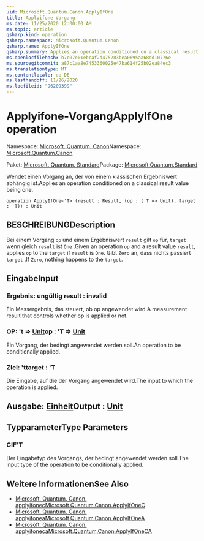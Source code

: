 ```yaml
---
uid: Microsoft.Quantum.Canon.ApplyIfOne
title: Applyifone-Vorgang
ms.date: 11/25/2020 12:00:00 AM
ms.topic: article
qsharp.kind: operation
qsharp.namespace: Microsoft.Quantum.Canon
qsharp.name: ApplyIfOne
qsharp.summary: Applies an operation conditioned on a classical result value being one.
ms.openlocfilehash: b7c07e01ebcaf2d475283bea0695aa68dd10776e
ms.sourcegitcommit: a87c1aa8e7453360025e47ba614f25b02ea84ec3
ms.translationtype: MT
ms.contentlocale: de-DE
ms.lasthandoff: 11/26/2020
ms.locfileid: "96209399"
---
```

# <a name="applyifone-operation"></a><span data-ttu-id="d734f-102">Applyifone-Vorgang</span><span class="sxs-lookup"><span data-stu-id="d734f-102">ApplyIfOne operation</span></span>

<span data-ttu-id="d734f-103">Namespace: [Microsoft. Quantum. Canon](xref:Microsoft.Quantum.Canon)</span><span class="sxs-lookup"><span data-stu-id="d734f-103">Namespace: [Microsoft.Quantum.Canon](xref:Microsoft.Quantum.Canon)</span></span>

<span data-ttu-id="d734f-104">Paket: [Microsoft. Quantum. Standard](https://nuget.org/packages/Microsoft.Quantum.Standard)</span><span class="sxs-lookup"><span data-stu-id="d734f-104">Package: [Microsoft.Quantum.Standard](https://nuget.org/packages/Microsoft.Quantum.Standard)</span></span>


<span data-ttu-id="d734f-105">Wendet einen Vorgang an, der von einem klassischen Ergebniswert abhängig ist.</span><span class="sxs-lookup"><span data-stu-id="d734f-105">Applies an operation conditioned on a classical result value being one.</span></span>

```qsharp
operation ApplyIfOne<'T> (result : Result, (op : ('T => Unit), target : 'T)) : Unit
```


## <a name="description"></a><span data-ttu-id="d734f-106">BESCHREIBUNG</span><span class="sxs-lookup"><span data-stu-id="d734f-106">Description</span></span>

<span data-ttu-id="d734f-107">Bei einem Vorgang `op` und einem Ergebniswert `result` gilt `op` für, `target` wenn gleich `result` ist `One` .</span><span class="sxs-lookup"><span data-stu-id="d734f-107">Given an operation `op` and a result value `result`, applies `op` to the `target` if `result` is `One`.</span></span> <span data-ttu-id="d734f-108">Gibt `Zero` an, dass nichts passiert `target` .</span><span class="sxs-lookup"><span data-stu-id="d734f-108">If `Zero`, nothing happens to the `target`.</span></span>

## <a name="input"></a><span data-ttu-id="d734f-109">Eingabe</span><span class="sxs-lookup"><span data-stu-id="d734f-109">Input</span></span>

### <a name="result--__invalidresult__"></a><span data-ttu-id="d734f-110">Ergebnis: __ungültig <Result>__</span><span class="sxs-lookup"><span data-stu-id="d734f-110">result : __invalid<Result>__</span></span>

<span data-ttu-id="d734f-111">Ein Messergebnis, das steuert, ob op angewendet wird.</span><span class="sxs-lookup"><span data-stu-id="d734f-111">A measurement result that controls whether op is applied or not.</span></span>


### <a name="op--t--unit"></a><span data-ttu-id="d734f-112">OP: 't => [Unit](xref:microsoft.quantum.lang-ref.unit)</span><span class="sxs-lookup"><span data-stu-id="d734f-112">op : 'T => [Unit](xref:microsoft.quantum.lang-ref.unit)</span></span> 

<span data-ttu-id="d734f-113">Ein Vorgang, der bedingt angewendet werden soll.</span><span class="sxs-lookup"><span data-stu-id="d734f-113">An operation to be conditionally applied.</span></span>


### <a name="target--t"></a><span data-ttu-id="d734f-114">Ziel: 't</span><span class="sxs-lookup"><span data-stu-id="d734f-114">target : 'T</span></span>

<span data-ttu-id="d734f-115">Die Eingabe, auf die der Vorgang angewendet wird.</span><span class="sxs-lookup"><span data-stu-id="d734f-115">The input to which the operation is applied.</span></span>



## <a name="output--unit"></a><span data-ttu-id="d734f-116">Ausgabe: [Einheit](xref:microsoft.quantum.lang-ref.unit)</span><span class="sxs-lookup"><span data-stu-id="d734f-116">Output : [Unit](xref:microsoft.quantum.lang-ref.unit)</span></span>



## <a name="type-parameters"></a><span data-ttu-id="d734f-117">Typparameter</span><span class="sxs-lookup"><span data-stu-id="d734f-117">Type Parameters</span></span>

### <a name="t"></a><span data-ttu-id="d734f-118">GIF</span><span class="sxs-lookup"><span data-stu-id="d734f-118">'T</span></span>

<span data-ttu-id="d734f-119">Der Eingabetyp des Vorgangs, der bedingt angewendet werden soll.</span><span class="sxs-lookup"><span data-stu-id="d734f-119">The input type of the operation to be conditionally applied.</span></span>

## <a name="see-also"></a><span data-ttu-id="d734f-120">Weitere Informationen</span><span class="sxs-lookup"><span data-stu-id="d734f-120">See Also</span></span>

- [<span data-ttu-id="d734f-121">Microsoft. Quantum. Canon. applyifonec</span><span class="sxs-lookup"><span data-stu-id="d734f-121">Microsoft.Quantum.Canon.ApplyIfOneC</span></span>](xref:Microsoft.Quantum.Canon.ApplyIfOneC)
- [<span data-ttu-id="d734f-122">Microsoft. Quantum. Canon. applyifonea</span><span class="sxs-lookup"><span data-stu-id="d734f-122">Microsoft.Quantum.Canon.ApplyIfOneA</span></span>](xref:Microsoft.Quantum.Canon.ApplyIfOneA)
- [<span data-ttu-id="d734f-123">Microsoft. Quantum. Canon. applyifoneca</span><span class="sxs-lookup"><span data-stu-id="d734f-123">Microsoft.Quantum.Canon.ApplyIfOneCA</span></span>](xref:Microsoft.Quantum.Canon.ApplyIfOneCA)